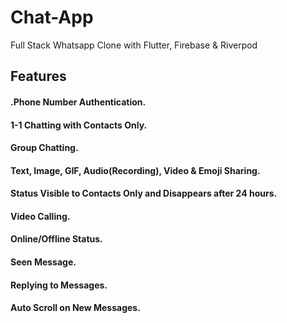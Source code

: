 # Chat-App

Full Stack Whatsapp Clone with Flutter, Firebase & Riverpod 

## Features

 #### .Phone Number Authentication.
 #### 1-1 Chatting with Contacts Only.
 #### Group Chatting.
 #### Text, Image, GIF, Audio(Recording), Video & Emoji Sharing.
 #### Status Visible to Contacts Only and Disappears after 24 hours.
 #### Video Calling.
 #### Online/Offline Status.
 #### Seen Message.
 #### Replying to Messages.
 #### Auto Scroll on New Messages.
